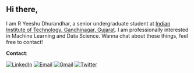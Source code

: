 ## Hi there, 
I am R Yeeshu Dhurandhar, a senior undergraduate student at [Indian Institute of Technology, Gandhinagar, Gujarat](http://iitgn.ac.in/).
I am professionally interested in Machine Learning and Data Science. Wanna chat about these things, feel free to contact!

**Contact**:

[![LinkedIn](https://img.shields.io/badge/LinkedIn-blue?style=for-the-badge&logo=Linkedin&logoColor=white)]([https://www.linkedin.com/in/mumuksh-tayal-9802aa1b9/](https://www.linkedin.com/in/r-yeeshu-dhurandhar-244a971bb/))
[![Email](https://img.shields.io/badge/Email-blue?style=for-the-badge&logo=email&logoColor=white)](mailto:r.yeeshu@iitgn.ac.in)
[![Gmail](https://img.shields.io/badge/Gmail-red?style=for-the-badge&logo=gmail&logoColor=white)](mailto:ryeeshudhurandhar@gmail.com)
[![Twitter](https://img.shields.io/badge/Twitter-blue?style=for-the-badge&logo=twitter&logoColor=white)](https://twitter.com/RYeeshu)

<!---
RYeeshuDhurandhar/RYeeshuDhurandhar is a ✨ special ✨ repository because its `README.md` (this file) appears on your GitHub profile.
You can click the Preview link to take a look at your changes.
--->
